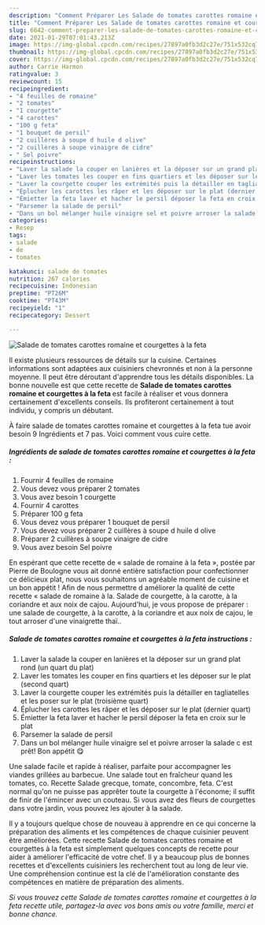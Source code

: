 ```yaml
---
description: "Comment Préparer Les Salade de tomates carottes romaine et courgettes à la feta"
title: "Comment Préparer Les Salade de tomates carottes romaine et courgettes à la feta"
slug: 6642-comment-preparer-les-salade-de-tomates-carottes-romaine-et-courgettes-a-la-feta
date: 2021-01-29T07:01:43.213Z
image: https://img-global.cpcdn.com/recipes/27897a0fb3d2c27e/751x532cq70/salade-de-tomates-carottes-romaine-et-courgettes-a-la-feta-photo-principale-de-la-recette.jpg
thumbnail: https://img-global.cpcdn.com/recipes/27897a0fb3d2c27e/751x532cq70/salade-de-tomates-carottes-romaine-et-courgettes-a-la-feta-photo-principale-de-la-recette.jpg
cover: https://img-global.cpcdn.com/recipes/27897a0fb3d2c27e/751x532cq70/salade-de-tomates-carottes-romaine-et-courgettes-a-la-feta-photo-principale-de-la-recette.jpg
author: Carrie Harmon
ratingvalue: 3
reviewcount: 15
recipeingredient:
- "4 feuilles de romaine"
- "2 tomates"
- "1 courgette"
- "4 carottes"
- "100 g feta"
- "1 bouquet de persil"
- "2 cuillères à soupe d huile d olive"
- "2 cuillères à soupe vinaigre de cidre"
- " Sel poivre"
recipeinstructions:
- "Laver la salade la couper en lanières et la déposer sur un grand plat rond (un quart du plat)"
- "Laver les tomates les couper en fins quartiers et les déposer sur le plat (second quart)"
- "Laver la courgette couper les extrémités puis la détailler en tagliatelles et les poser sur le plat (troisième quart)"
- "Éplucher les carottes les râper et les déposer sur le plat (dernier quart)"
- "Émietter la feta laver et hacher le persil déposer la feta en croix sur le plat"
- "Parsemer la salade de persil"
- "Dans un bol mélanger huile vinaigre sel et poivre arroser la salade c est prêt! Bon appétit 😋"
categories:
- Resep
tags:
- salade
- de
- tomates

katakunci: salade de tomates 
nutrition: 267 calories
recipecuisine: Indonesian
preptime: "PT26M"
cooktime: "PT43M"
recipeyield: "1"
recipecategory: Dessert

---
```



![Salade de tomates carottes romaine et courgettes à la feta](https://img-global.cpcdn.com/recipes/27897a0fb3d2c27e/751x532cq70/salade-de-tomates-carottes-romaine-et-courgettes-a-la-feta-photo-principale-de-la-recette.jpg)

Il existe plusieurs ressources de détails sur la cuisine. Certaines informations sont adaptées aux cuisiniers chevronnés et non à la personne moyenne. Il peut être déroutant d'apprendre tous les détails disponibles. La bonne nouvelle est que cette recette de <strong> Salade de tomates carottes romaine et courgettes à la feta </strong> est facile à réaliser et vous donnera certainement d'excellents conseils. Ils profiteront certainement à tout individu, y compris un débutant.

<!--inarticleads1-->

À faire salade de tomates carottes romaine et courgettes à la feta tue avoir besoin 9 Ingrédients et 7 pas. Voici comment vous cuire cette.

##### Ingrédients de salade de tomates carottes romaine et courgettes à la feta :

1. Fournir 4 feuilles de romaine
1. Vous devez vous préparer 2 tomates
1. Vous avez besoin 1 courgette
1. Fournir 4 carottes
1. Préparer 100 g feta
1. Vous devez vous préparer 1 bouquet de persil
1. Vous devez vous préparer 2 cuillères à soupe d huile d olive
1. Préparer 2 cuillères à soupe vinaigre de cidre
1. Vous avez besoin  Sel poivre


En espérant que cette recette de « salade de romaine à la feta », postée par Pierre de Boulogne vous ait donné entière satisfaction pour confectionner ce délicieux plat, nous vous souhaitons un agréable moment de cuisine et un bon appétit ! Afin de nous permettre d améliorer la qualité de cette recette « salade de romaine à la. Salade de courgette, à la carotte, à la coriandre et aux noix de cajou. Aujourd&#39;hui, je vous propose de préparer : une salade de courgette, à la carotte, à la coriandre et aux noix de cajou, le tout arroser d&#39;une vinaigrette thaï.. 

<!--inarticleads2-->

##### Salade de tomates carottes romaine et courgettes à la feta instructions :

1. Laver la salade la couper en lanières et la déposer sur un grand plat rond (un quart du plat)
1. Laver les tomates les couper en fins quartiers et les déposer sur le plat (second quart)
1. Laver la courgette couper les extrémités puis la détailler en tagliatelles et les poser sur le plat (troisième quart)
1. Éplucher les carottes les râper et les déposer sur le plat (dernier quart)
1. Émietter la feta laver et hacher le persil déposer la feta en croix sur le plat
1. Parsemer la salade de persil
1. Dans un bol mélanger huile vinaigre sel et poivre arroser la salade c est prêt! Bon appétit 😋


Une salade facile et rapide à réaliser, parfaite pour accompagner les viandes grillées au barbecue. Une salade tout en fraîcheur quand les tomates, co. Recette Salade grecque, tomate, concombre, feta. C&#39;est normal qu&#39;on ne puisse pas apprêter toute la courgette à l&#39;économe; il suffit de finir de l&#39;émincer avec un couteau. Si vous avez des fleurs de courgettes dans votre jardin, vous pouvez les ajouter à la salade. 

<!--inarticleads1-->

<p>
Il y a toujours quelque chose de nouveau à apprendre en ce qui concerne la préparation des aliments et les compétences de chaque cuisinier peuvent être améliorées. Cette recette Salade de tomates carottes romaine et courgettes à la feta est simplement quelques concepts de recette pour aider à améliorer l'efficacité de votre chef. Il y a beaucoup plus de bonnes recettes et d'excellents cuisiniers les recherchent tout au long de leur vie. Une compréhension continue est la clé de l'amélioration constante des compétences en matière de préparation des aliments.
</p>

<p>
<i>Si vous trouvez cette Salade de tomates carottes romaine et courgettes à la feta recette utile, partagez-la avec vos bons amis ou votre famille, merci et bonne chance.</i>
</p>
